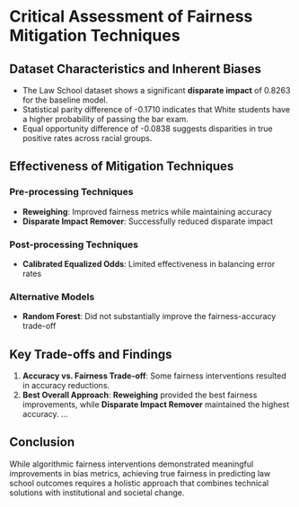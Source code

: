 # Critical Assessment of Fairness Mitigation Techniques

## Dataset Characteristics and Inherent Biases

- The Law School dataset shows a significant **disparate impact** of 0.8263 for the baseline model.
- Statistical parity difference of -0.1710 indicates that White students have a higher probability of passing the bar exam.
- Equal opportunity difference of -0.0838 suggests disparities in true positive rates across racial groups.

## Effectiveness of Mitigation Techniques

### Pre-processing Techniques

- **Reweighing**: Improved fairness metrics while maintaining accuracy
- **Disparate Impact Remover**: Successfully reduced disparate impact

### Post-processing Techniques

- **Calibrated Equalized Odds**: Limited effectiveness in balancing error rates

### Alternative Models

- **Random Forest**: Did not substantially improve the fairness-accuracy trade-off

## Key Trade-offs and Findings

1. **Accuracy vs. Fairness Trade-off**: Some fairness interventions resulted in accuracy reductions.
2. **Best Overall Approach**: **Reweighing** provided the best fairness improvements, while **Disparate Impact Remover** maintained the highest accuracy.
   ...

## Conclusion

While algorithmic fairness interventions demonstrated meaningful improvements in bias metrics, achieving true fairness in predicting law school outcomes requires a holistic approach that combines technical solutions with institutional and societal change.

